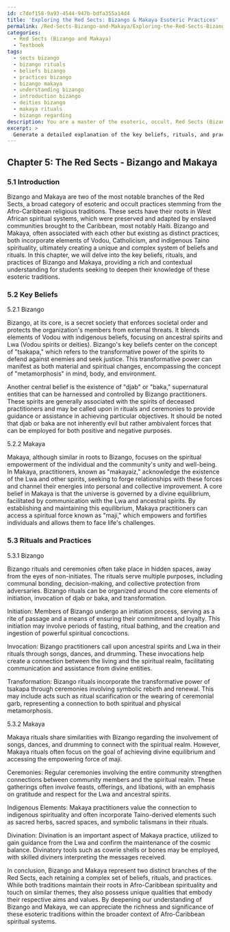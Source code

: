 ```yaml
---
id: c7def158-9a93-4544-947b-bdfa355a14d4
title: 'Exploring the Red Sects: Bizango & Makaya Esoteric Practices'
permalink: /Red-Sects-Bizango-and-Makaya/Exploring-the-Red-Sects-Bizango-Makaya-Esoteric-Practices/
categories:
  - Red Sects (Bizango and Makaya)
  - Textbook
tags:
  - sects bizango
  - bizango rituals
  - beliefs bizango
  - practices bizango
  - bizango makaya
  - understanding bizango
  - introduction bizango
  - deities bizango
  - makaya rituals
  - bizango regarding
description: You are a master of the esoteric, occult, Red Sects (Bizango and Makaya) and education, you have written many textbooks on the subject in ways that provide students with rich and deep understanding of the subject. You are being asked to write textbook-like sections on a topic and you do it with full context, explainability, and reliability in accuracy to the true facts of the topic at hand, in a textbook style that a student would easily be able to learn from, in a rich, engaging, and contextual way. Always include relevant context (such as formulas and history), related concepts, and in a way that someone can gain deep insights from.
excerpt: > 
  Generate a detailed explanation of the key beliefs, rituals, and practices of the Red Sects, focusing specifically on Bizango and Makaya, to create a comprehensive and informationally dense lesson for students aiming to deepen their understanding of these esoteric traditions.
---
```

## Chapter 5: The Red Sects - Bizango and Makaya

### 5.1 Introduction

Bizango and Makaya are two of the most notable branches of the Red Sects, a broad category of esoteric and occult practices stemming from the Afro-Caribbean religious traditions. These sects have their roots in West African spiritual systems, which were preserved and adapted by enslaved communities brought to the Caribbean, most notably Haiti. Bizango and Makaya, often associated with each other but existing as distinct practices, both incorporate elements of Vodou, Catholicism, and indigenous Taino spirituality, ultimately creating a unique and complex system of beliefs and rituals. In this chapter, we will delve into the key beliefs, rituals, and practices of Bizango and Makaya, providing a rich and contextual understanding for students seeking to deepen their knowledge of these esoteric traditions.

### 5.2 Key Beliefs

5.2.1 Bizango

Bizango, at its core, is a secret society that enforces societal order and protects the organization's members from external threats. It blends elements of Vodou with indigenous beliefs, focusing on ancestral spirits and Lwa (Vodou spirits or deities). Bizango's key beliefs center on the concept of "tsakapa," which refers to the transformative power of the spirits to defend against enemies and seek justice. This transformative power can manifest as both material and spiritual changes, encompassing the concept of "metamorphosis" in mind, body, and environment.

Another central belief is the existence of "djab" or "baka," supernatural entities that can be harnessed and controlled by Bizango practitioners. These spirits are generally associated with the spirits of deceased practitioners and may be called upon in rituals and ceremonies to provide guidance or assistance in achieving particular objectives. It should be noted that djab or baka are not inherently evil but rather ambivalent forces that can be employed for both positive and negative purposes.

5.2.2 Makaya

Makaya, although similar in roots to Bizango, focuses on the spiritual empowerment of the individual and the community's unity and well-being. In Makaya, practitioners, known as "makayaiz," acknowledge the existence of the Lwa and other spirits, seeking to forge relationships with these forces and channel their energies into personal and collective improvement. A core belief in Makaya is that the universe is governed by a divine equilibrium, facilitated by communication with the Lwa and ancestral spirits. By establishing and maintaining this equilibrium, Makaya practitioners can access a spiritual force known as "mají," which empowers and fortifies individuals and allows them to face life's challenges.

### 5.3 Rituals and Practices

5.3.1 Bizango

Bizango rituals and ceremonies often take place in hidden spaces, away from the eyes of non-initiates. The rituals serve multiple purposes, including communal bonding, decision-making, and collective protection from adversaries. Bizango rituals can be organized around the core elements of initiation, invocation of djab or baka, and transformation.

Initiation: Members of Bizango undergo an initiation process, serving as a rite of passage and a means of ensuring their commitment and loyalty. This initiation may involve periods of fasting, ritual bathing, and the creation and ingestion of powerful spiritual concoctions.

Invocation: Bizango practitioners call upon ancestral spirits and Lwa in their rituals through songs, dances, and drumming. These invocations help create a connection between the living and the spiritual realm, facilitating communication and assistance from divine entities.

Transformation: Bizango rituals incorporate the transformative power of tsakapa through ceremonies involving symbolic rebirth and renewal. This may include acts such as ritual scarification or the wearing of ceremonial garb, representing a connection to both spiritual and physical metamorphosis.

5.3.2 Makaya

Makaya rituals share similarities with Bizango regarding the involvement of songs, dances, and drumming to connect with the spiritual realm. However, Makaya rituals often focus on the goal of achieving divine equilibrium and accessing the empowering force of mají.

Ceremonies: Regular ceremonies involving the entire community strengthen connections between community members and the spiritual realm. These gatherings often involve feasts, offerings, and libations, with an emphasis on gratitude and respect for the Lwa and ancestral spirits.

Indigenous Elements: Makaya practitioners value the connection to indigenous spirituality and often incorporate Taino-derived elements such as sacred herbs, sacred spaces, and symbolic talismans in their rituals.

Divination: Divination is an important aspect of Makaya practice, utilized to gain guidance from the Lwa and confirm the maintenance of the cosmic balance. Divinatory tools such as cowrie shells or bones may be employed, with skilled diviners interpreting the messages received.

In conclusion, Bizango and Makaya represent two distinct branches of the Red Sects, each retaining a complex set of beliefs, rituals, and practices. While both traditions maintain their roots in Afro-Caribbean spirituality and touch on similar themes, they also possess unique qualities that embody their respective aims and values. By deepening our understanding of Bizango and Makaya, we can appreciate the richness and significance of these esoteric traditions within the broader context of Afro-Caribbean spiritual systems.
